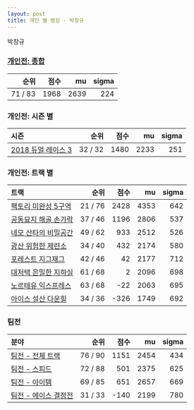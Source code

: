 ```yaml
---
layout: post
title: 개인 별 랭킹 - 박창규
---
```


박창규

### [개인전: 종합](../singles-full)

| 순위 | 점수 | mu | sigma |
|---:|---:|---:|---:|
| 71 / 83 | 1968 | 2639 | 224 |

### 개인전: 시즌 별

| 시즌 | 순위 | 점수 | mu | sigma |
|:---|---:|---:|---:|---:|
| [2018 듀얼 레이스 3](../s2018_1) | 32 / 32 | 1480 | 2233 | 251 |

### 개인전: 트랙 별

| 트랙 | 순위 | 점수 | mu | sigma |
|:---|---:|---:|---:|---:|
| [팩토리 미완성 5구역](../district5) | 21 / 76 | 2428 | 4353 | 642 |
| [공동묘지 해골 손가락](../haeson) | 37 / 46 | 1196 | 2806 | 537 |
| [네모 산타의 비밀공간](../santa) | 49 / 62 | 933 | 2512 | 526 |
| [광산 위험한 제련소](../jeryeonso) | 34 / 40 | 432 | 2174 | 580 |
| [포레스트 지그재그](../zigzag) | 42 / 46 | 42 | 2177 | 712 |
| [대저택 은밀한 지하실](../jeotaek) | 61 / 68 | 2 | 2096 | 698 |
| [노르테유 익스프레스](../noex) | 63 / 68 | -22 | 2063 | 695 |
| [아이스 설산 다운힐](../seolsan) | 34 / 36 | -326 | 1749 | 692 |

### 팀전

| 분야 | 순위 | 점수 | mu | sigma |
|:---|---:|---:|---:|---:|
| [팀전 - 전체 트랙](../team-full) | 76 / 90 | 1151 | 2454 | 434 |
| [팀전 - 스피드](../team-speed) | 72 / 88 | 501 | 2375 | 625 |
| [팀전 - 아이템](../team-item) | 69 / 85 | 651 | 2657 | 669 |
| [팀전 - 에이스 결정전](../team-ace) | 31 / 33 | -140 | 2199 | 780 |
